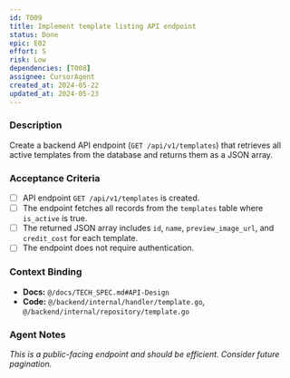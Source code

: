 ```yaml
---
id: T009
title: Implement template listing API endpoint
status: Done
epic: E02
effort: S
risk: Low
dependencies: [T008]
assignee: CursorAgent
created_at: 2024-05-22
updated_at: 2024-05-23
---
```


### Description

Create a backend API endpoint (`GET /api/v1/templates`) that retrieves all active templates from the database and returns them as a JSON array.

### Acceptance Criteria

- [ ] API endpoint `GET /api/v1/templates` is created.
- [ ] The endpoint fetches all records from the `templates` table where `is_active` is true.
- [ ] The returned JSON array includes `id`, `name`, `preview_image_url`, and `credit_cost` for each template.
- [ ] The endpoint does not require authentication.

### Context Binding

- **Docs:** `@/docs/TECH_SPEC.md#API-Design`
- **Code:** `@/backend/internal/handler/template.go`, `@/backend/internal/repository/template.go`

### Agent Notes

*This is a public-facing endpoint and should be efficient. Consider future pagination.* 